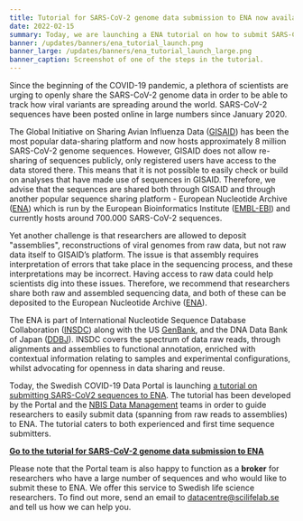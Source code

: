 ```yaml
---
title: Tutorial for SARS-CoV-2 genome data submission to ENA now available
date: 2022-02-15
summary: Today, we are launching a ENA tutorial on how to submit SARS-CoV2 sequences to the European Nucleotide Archive. The tutorial caters to both experienced and first time sequence submitters.
banner: /updates/banners/ena_tutorial_launch.png
banner_large: /updates/banners/ena_tutorial_launch_large.png
banner_caption: Screenshot of one of the steps in the tutorial.
---
```


Since the beginning of the COVID-19 pandemic, a plethora of scientists are urging to openly share the SARS-CoV-2 genome data in order to be able to track how viral variants are spreading around the world. SARS-CoV-2 sequences have been posted online in large numbers since January 2020.

The Global Initiative on Sharing Avian Influenza Data ([GISAID](https://www.gisaid.org)) has been the most popular data-sharing platform and now hosts approximately 8 million SARS-CoV-2 genome sequences.
However, GISAID does not allow re-sharing of sequences publicly, only registered users have access to the data stored there. This means that it is not possible to easily check or build on analyses that have made use of sequences in GISAID. Therefore, we advise that the sequences are shared both through GISAID and through another popular sequence sharing platform - European Nucleotide Archive ([ENA](https://www.ebi.ac.uk/ena/browser/)) which is run by the European Bioinformatics Institute ([EMBL-EBI](https://www.ebi.ac.uk/)) and currently hosts around 700.000 SARS-CoV-2 sequences.

Yet another challenge is that researchers are allowed to deposit "assemblies", reconstructions of viral genomes from raw data, but not raw data itself to GISAID’s platform. The issue is that assembly requires interpretation of errors that take place in the sequencing process, and these interpretations may be incorrect. Having access to raw data could help scientists dig into these issues. Therefore, we recommend that researchers share both raw and assembled sequencing data, and both of these can be deposited to the European Nucleotide Archive ([ENA](https://www.ebi.ac.uk/ena/browser/home)).

The ENA is part of International Nucleotide Sequence Database Collaboration ([INSDC](https://www.insdc.org)) along with the US [GenBank](https://www.ncbi.nlm.nih.gov/genbank/), and the DNA Data Bank of Japan ([DDBJ](https://www.ddbj.nig.ac.jp)). INSDC covers the spectrum of data raw reads, through alignments and assemblies to functional annotation, enriched with contextual information relating to samples and experimental configurations, whilst advocating for openness in data sharing and reuse.

Today, the Swedish COVID-19 Data Portal is launching [a tutorial on submitting SARS-CoV2 sequences to ENA](/support_services/tutorial_ena/tutorial_ena_intro/). The tutorial has been developed by the Portal and the [NBIS Data Management](https://nbis.se/) teams in order to guide researchers to easily submit data (spanning from raw reads to assemblies) to ENA. The tutorial caters to both experienced and first time sequence submitters.

[**Go to the tutorial for SARS-CoV-2 genome data submission to ENA**](/support_services/tutorial_ena/tutorial_ena_intro/)

Please note that the Portal team is also happy to function as a **broker** for researchers who have a large number of sequences and who would like to submit these to ENA. We offer this service to Swedish life science researchers. To find out more, send an email to datacentre@scilifelab.se and tell us how we can help you.
